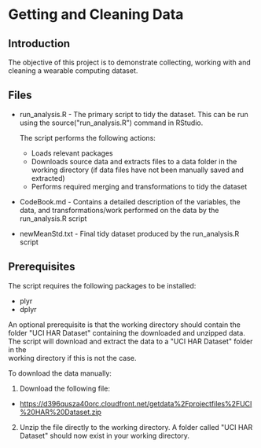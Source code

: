 # Getting and Cleaning Data

## Introduction
The objective of this project is to demonstrate collecting, working with and 
cleaning a wearable computing dataset. 

## Files
* run_analysis.R - The primary script to tidy the dataset. This can be run using the
source("run_analysis.R") command in RStudio.

   The script performs the following actions:
  * Loads relevant packages
  * Downloads source data and extracts files to a data folder in the working directory (if data files have not been manually saved and extracted)
  * Performs required merging and transformations to tidy the dataset
  
* CodeBook.md - Contains a detailed description of the variables, the data, and transformations/work performed on the data by the run_analysis.R script

* newMeanStd.txt - Final tidy dataset produced by the run_analysis.R script

## Prerequisites
The script requires the following packages to be installed:
* plyr
* dplyr

An optional prerequisite is that the working directory should contain the folder
"UCI HAR Dataset" containing the downloaded and unzipped data. The script will 
download and extract the data to a "UCI HAR Dataset" folder in the  
working directory if this is not the case.

To download the data manually:

1. Download the following file:
  * https://d396qusza40orc.cloudfront.net/getdata%2Fprojectfiles%2FUCI%20HAR%20Dataset.zip

2. Unzip the file directly to the working directory. A folder called "UCI HAR Dataset" should now exist in your working directory.